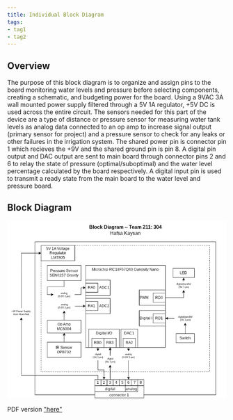 ```yaml
---
title: Individual Block Diagram
tags:
- tag1
- tag2
---
```


## Overview
The purpose of this block diagram is to organize and assign pins to the board monitoring water levels and pressure before selecting components, creating a schematic, and budgeting power for the board. Using a 9VAC 3A wall mounted power supply filtered through a 5V 1A regulator, +5V DC is used across the entire circuit. The sensors needed for this part of the device are a type of distance or pressure sensor for measuring water tank levels as analog data connected to an op amp to increase signal output (primary sensor for project) and a pressure sensor to check for any leaks or other failures in the irrigation system. The shared power pin is connector pin 1 which recieves the +9V and the shared ground pin is pin 8. A digital pin output and DAC output are sent to main board through connector pins 2 and 6 to relay the state of pressure (optimal/suboptimal) and the water level percentage calculated by the board respectively. A digital input pin is used to transmit a ready state from the main board to the water level and pressure board.

## Block Diagram 

![Individual Block Diagram ](EGR304_individualblockdiagram.png)


PDF version ["here"](https://github.com/user-attachments/files/23144874/EGR304_individualblockdiagram.pdf)
